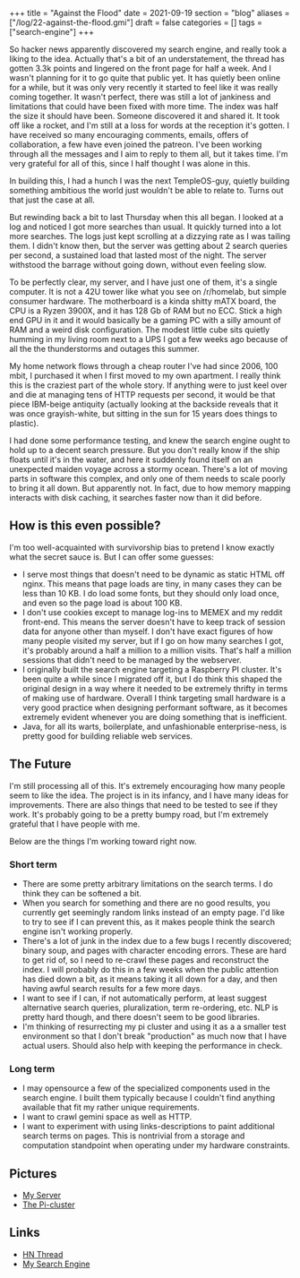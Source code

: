 +++
title = "Against the Flood"
date = 2021-09-19
section = "blog"
aliases = ["/log/22-against-the-flood.gmi"]
draft = false
categories = []
tags = ["search-engine"]
+++


So hacker news apparently discovered my search engine, and really took a liking to the idea. Actually that's a bit of an understatement, the thread has gotten 3.3k points and lingered on the front page for half a week. And I wasn't planning for it to go quite that public yet. It has quietly been online for a while, but it was only very recently it started to feel like it was really coming together. It wasn't perfect, there was still a lot of jankiness and limitations that could have been fixed with more time. The index was half the size it should have been. Someone discovered it and shared it. It took off like a rocket, and I'm still at a loss for words at the reception it's gotten. I have received so many encouraging comments, emails, offers of collaboration, a few have even joined the patreon. I've been working through all the messages and I aim to reply to them all, but it takes time. I'm very grateful for all of this, since I half thought I was alone in this. 

In building this, I had a hunch I was the next TempleOS-guy, quietly building something ambitious the world just wouldn't be able to relate to. Turns out that just the case at all.

But rewinding back a bit to last Thursday when this all began. I looked at a log and noticed I got more searches than usual. It quickly turned into a lot more searches. The logs just kept scrolling at a dizzying rate as I was tailing them. I didn't know then, but the server was getting about 2 search queries per second, a sustained load that lasted most of the night. The server withstood the barrage without going down, without even feeling slow.

To be perfectly clear, my server, and I have just one of them, it's a single computer. It is not a 42U tower like what you see on /r/homelab, but simple consumer hardware. The motherboard is a kinda shitty mATX board, the CPU is a Ryzen 3900X, and it has 128 Gb of RAM but no ECC. Stick a high end GPU in it and it would basically be a gaming PC with a silly amount of RAM and a weird disk configuration. The modest little cube sits quietly humming in my living room next to a UPS I got a few weeks ago because of all the the thunderstorms and outages this summer. 

My home network flows through a cheap router I've had since 2006, 100 mbit, I purchased it when I first moved to my own apartment. I really think this is the craziest part of the whole story. If anything were to just keel over and die at managing tens of HTTP requests per second, it would be that piece IBM-beige antiquity (actually looking at the backside reveals that it was once grayish-white, but sitting in the sun for 15 years does things to plastic).

I had done some performance testing, and knew the search engine ought to hold up to a decent search pressure. But you don't really know if the ship floats until it's in the water, and here it suddenly found itself on an unexpected maiden voyage across a stormy ocean. There's a lot of moving parts in software this complex, and only one of them needs to scale poorly to bring it all down. But apparently not. In fact, due to how memory mapping interacts with disk caching, it searches faster now than it did before.

## How is this even possible?

I'm too well-acquainted with survivorship bias to pretend I know exactly what the secret sauce is. But I can offer some guesses:

* I serve most things that doesn't need to be dynamic as static HTML off nginx. This means that page loads are tiny, in many cases they can be less than 10 KB. I do load some fonts, but they should only load once, and even so the page load is about 100 KB. 
* I don't use cookies except to manage log-ins to MEMEX and my reddit front-end. This means the server doesn't have to keep track of session data for anyone other than myself. I don't have exact figures of how many people visited my server, but if I go on how many searches I got, it's probably around a half a million to a million visits. That's half a million sessions that didn't need to be managed by the webserver. 
* I originally built the search engine targeting a Raspberry PI cluster. It's been quite a while since I migrated off it, but I do think this shaped the original design in a way where it needed to be extremely thrifty in terms of making use of hardware. Overall I think targeting small hardware is a very good practice when designing performant software, as it becomes extremely evident whenever you are doing something that is inefficient.
* Java, for all its warts, boilerplate, and unfashionable enterprise-ness, is pretty good for building reliable web services.


## The Future

I'm still processing all of this. It's extremely encouraging how many people seem to like the idea. The project is in its infancy, and I have many ideas for improvements. There are also things that need to be tested to see if they work. It's probably going to be a pretty bumpy road, but I'm extremely grateful that I have people with me.

Below are the things I'm working toward right now.

### Short term

* There are some pretty arbitrary limitations on the search terms. I do think they can be softened a bit. 
* When you search for something and there are no good results, you currently get seemingly random links instead of an empty page. I'd like to try to see if I can prevent this, as it makes people think the search engine isn't working properly.
* There's a lot of junk in the index due to a few bugs I recently discovered; binary soup, and pages with character encoding errors. These are hard to get rid of, so I need to re-crawl these pages and reconstruct the index. I will probably do this in a few weeks when the public attention has died down a bit, as it means taking it all down for a day, and then having awful search results for a few more days. 
* I want to see if I can, if not automatically perform, at least suggest alternative search queries, pluralization, term re-ordering, etc. NLP is pretty hard though, and there doesn't seem to be good libraries.
* I'm thinking of resurrecting my pi cluster and using it as a a smaller test environment so that I don't break "production" as much now that I have actual users. Should also help with keeping the performance in check.

### Long term

* I may opensource a few of the specialized components used in the search engine. I built them typically because I couldn't find anything available that fit my rather unique requirements.
* I want to crawl gemini space as well as HTTP.
* I want to experiment with using links-descriptions to paint additional search terms on pages. This is  nontrivial from a storage and computation standpoint when operating under my hardware constraints. 

## Pictures

* [My Server](/pics/the_marginaliaplex.png)
* [The Pi-cluster](/pics/raster-test/picluster.png)

## Links

* [HN Thread](https://news.ycombinator.com/item?id=28550764)
* [My Search Engine](https://search.marginalia.nu/)

